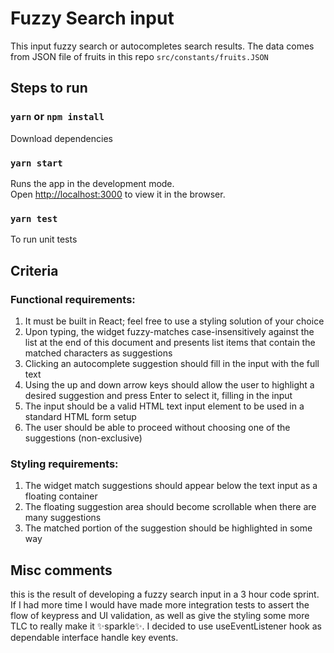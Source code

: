 # Fuzzy Search input

This input fuzzy search or autocompletes search results. The data comes from JSON file of fruits in this repo `src/constants/fruits.JSON`

## Steps to run

### `yarn` or `npm install`

Download dependencies

### `yarn start`

Runs the app in the development mode.\
Open [http://localhost:3000](http://localhost:3000) to view it in the browser.

### `yarn test`

To run unit tests

## Criteria


### Functional requirements:
1. It must be built in React; feel free to use a styling solution of your choice
2. Upon typing, the widget fuzzy-matches case-insensitively against the list at the end of this document and presents list items that contain the matched characters as suggestions
3. Clicking an autocomplete suggestion should fill in the input with the full text
4. Using the up and down arrow keys should allow the user to highlight a desired suggestion and press Enter to select it, filling in the input
5. The input should be a valid HTML text input element to be used in a standard HTML form setup
6. The user should be able to proceed without choosing one of the suggestions (non-exclusive)

### Styling requirements:
1. The widget match suggestions should appear below the text input as a floating container
2. The floating suggestion area should become scrollable when there are many suggestions
3. The matched portion of the suggestion should be highlighted in some way


## Misc comments

this is the result of developing a fuzzy search input in a 3 hour code sprint.
If I had more time I would have made more integration tests to assert the flow of keypress and UI validation, 
as well as give the styling some more TLC to really make it ✨sparkle✨.
I decided to use useEventListener hook as dependable interface handle key events.
